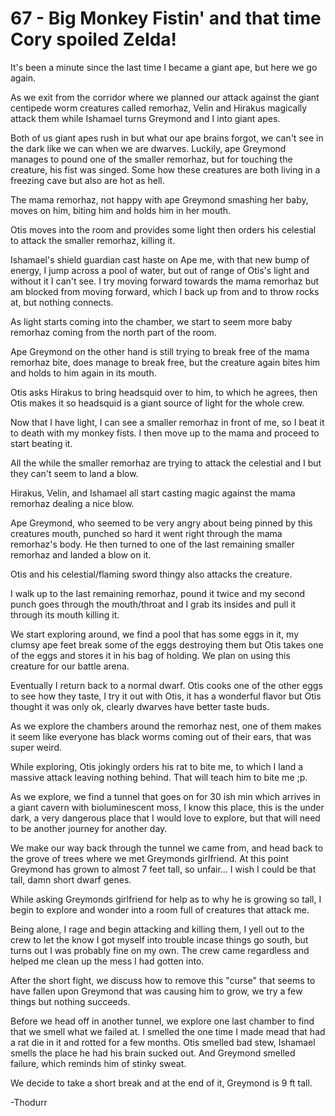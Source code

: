 # 67 - Big Monkey Fistin' and that time Cory spoiled Zelda!

It's been a minute since the last time I became a giant ape, but here we go again.

As we exit from the corridor where we planned our attack against the giant centipede worm creatures called remorhaz, Velin and Hirakus magically attack them while Ishamael turns Greymond and I into giant apes.

Both of us giant apes rush in but what our ape brains forgot, we can't see in the dark like we can when we are dwarves. Luckily, ape Greymond manages to pound one of the smaller remorhaz, but for touching the creature, his fist was singed.  Some how these creatures are both living in a freezing cave but also are hot as hell.

The mama remorhaz, not happy with ape Greymond smashing her baby, moves on him, biting him and holds him in her mouth.

Otis moves into the room and provides some light then orders his celestial to attack the smaller remorhaz, killing it.

Ishamael's shield guardian cast haste on Ape me, with that new bump of energy, I jump across a pool of water, but out of range of Otis's light and without it I can't see. I try moving forward towards the mama remorhaz but am blocked from moving forward, which I back up from and to throw rocks at, but nothing connects.

As light starts coming into the chamber, we start to seem more baby remorhaz coming from the north part of the room.


Ape Greymond on the other hand is still trying to break free of the mama remorhaz bite, does manage to break free, but the creature again bites him and holds to him again in its mouth.

Otis asks Hirakus to bring headsquid over to him, to which he agrees, then Otis makes it so headsquid is a giant source of light for the whole crew.

Now that I have light, I can see a smaller remorhaz in front of me, so I beat it to death with my monkey fists. I then move up to the mama and proceed to start beating it.

All the while the smaller remorhaz are trying to attack the celestial and I but they can't seem to land a blow.

Hirakus, Velin, and Ishamael all start casting magic against the mama remorhaz dealing a nice blow.

Ape Greymond, who seemed to be very angry about being pinned by this creatures mouth, punched so hard it went right through the mama remorhaz's body. He then turned to one of the last remaining smaller remorhaz and landed a blow on it.

Otis and his celestial/flaming sword thingy also attacks the creature.

I walk up to the last remaining remorhaz, pound it twice and my second punch goes through the mouth/throat and I grab its insides and pull it through its mouth killing it.

We start exploring around, we find a pool that has some eggs in it, my clumsy ape feet break some of the eggs destroying them but Otis takes one of the eggs and stores it in his bag of holding. We plan on using this creature for our battle arena.

Eventually I return back to a normal dwarf. Otis cooks one of the other eggs to see how they taste, I try it out with Otis, it has a wonderful flavor but Otis thought it was only ok, clearly dwarves have better taste buds.

As we explore the chambers around the remorhaz nest, one of them makes it seem like everyone has black worms coming out of their ears, that was super weird.

While exploring, Otis jokingly orders his rat to bite me, to which I land a massive attack leaving nothing behind. That will teach him to bite me ;p.

As we explore, we find a tunnel that goes on for 30 ish min which arrives in a giant cavern with bioluminescent moss, I know this place, this is the under dark, a very dangerous place that I would love to explore, but that will need to be another journey for another day.

We make our way back through the tunnel we came from, and head back to the grove of trees where we met Greymonds girlfriend. At this point Greymond has grown to almost 7 feet tall, so unfair... I wish I could be that tall, damn short dwarf genes.

While asking Greymonds girlfriend for help as to why he is growing so tall, I begin to explore and wonder into a room full of creatures that attack me.

Being alone, I rage and begin attacking and killing them, I yell out to the crew to let the know I got myself into trouble incase things go south, but turns out I was probably fine on my own. The crew came regardless and helped me clean up the mess I had gotten into.

After the short fight, we discuss how to remove this "curse" that seems to have fallen upon Greymond that was causing him to grow, we try a few things but nothing succeeds.

Before we head off in another tunnel, we explore one last chamber to find that we smell what we failed at. I smelled the one time I made mead that had a rat die in it and rotted for a few months. Otis smelled bad stew, Ishamael smells the place he had his brain sucked out. And Greymond smelled failure, which reminds him of stinky sweat.

We decide to take a short break and at the end of it, Greymond is 9 ft tall.

-Thodurr
